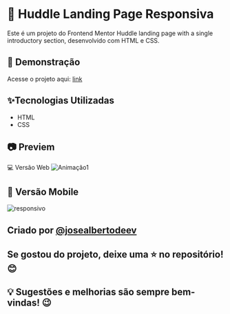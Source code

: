 # 📌 Huddle Landing Page Responsiva
Este é um projeto do Frontend Mentor Huddle landing page with a single introductory section, desenvolvido com HTML e CSS. 

## 🚀 Demonstração
Acesse o projeto aqui: [link](https://josealbertodeev.github.io/landing-page/)

## ✨Tecnologias Utilizadas
* HTML
* CSS

## 📷 Previem
💻 Versão Web
![Animação1](https://github.com/user-attachments/assets/683e3395-32af-4c9d-af72-fa09e50ad2a0)

## 📱 Versão Mobile
![responsivo](https://github.com/user-attachments/assets/ec86904d-de35-4282-bd43-985d7bf9f402)

## Criado por [@josealbertodeev](https://github.com/josealbertodeev/josealbertodeev)
## Se gostou do projeto, deixe uma ⭐ no repositório! 😊
## 💡 Sugestões e melhorias são sempre bem-vindas! 😉
